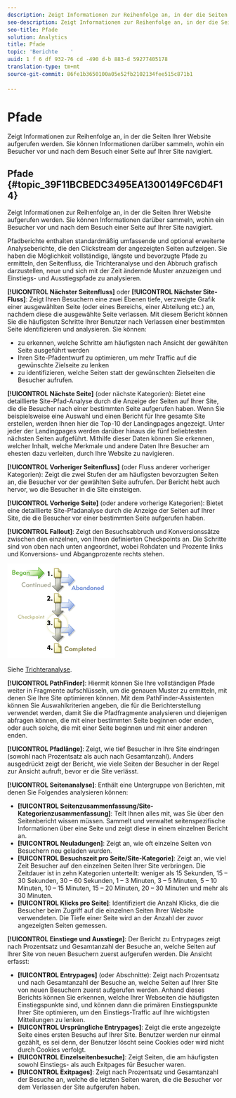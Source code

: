 ```yaml
---
description: Zeigt Informationen zur Reihenfolge an, in der die Seiten Ihrer Website aufgerufen werden. Sie können Informationen darüber sammeln, wohin ein Besucher vor und nach dem Besuch einer Seite auf Ihrer Site navigiert.
seo-description: Zeigt Informationen zur Reihenfolge an, in der die Seiten Ihrer Website aufgerufen werden. Sie können Informationen darüber sammeln, wohin ein Besucher vor und nach dem Besuch einer Seite auf Ihrer Site navigiert.
seo-title: Pfade
solution: Analytics
title: Pfade
topic: 'Berichte    '
uuid: 1 f 6 df 932-76 cd -490 d-b 883-d 59277405178
translation-type: tm+mt
source-git-commit: 86fe1b3650100a05e52fb2102134fee515c871b1

---
```



# Pfade

Zeigt Informationen zur Reihenfolge an, in der die Seiten Ihrer Website aufgerufen werden. Sie können Informationen darüber sammeln, wohin ein Besucher vor und nach dem Besuch einer Seite auf Ihrer Site navigiert.

## Pfade {#topic_39F11BCBEDC3495EA1300149FC6D4F14}

Zeigt Informationen zur Reihenfolge an, in der die Seiten Ihrer Website aufgerufen werden. Sie können Informationen darüber sammeln, wohin ein Besucher vor und nach dem Besuch einer Seite auf Ihrer Site navigiert.

Pfadberichte enthalten standardmäßig umfassende und optional erweiterte Analyseberichte, die den Clickstream der angezeigten Seiten aufzeigen. Sie haben die Möglichkeit vollständige, längste und bevorzugte Pfade zu ermitteln, den Seitenfluss, die Trichteranalyse und den Abbruch grafisch darzustellen, neue und sich mit der Zeit ändernde Muster anzuzeigen und Einstiegs- und Ausstiegspfade zu analysieren.

**[!UICONTROL Nächster Seitenfluss]** oder **[!UICONTROL Nächster Site-Fluss]**: Zeigt Ihren Besuchern eine zwei Ebenen tiefe, verzweigte Grafik einer ausgewählten Seite (oder eines Bereichs, einer Abteilung etc.) an, nachdem diese die ausgewählte Seite verlassen. Mit diesem Bericht können Sie die häufigsten Schritte Ihrer Benutzer nach Verlassen einer bestimmten Seite identifizieren und analysieren. Sie können:

* zu erkennen, welche Schritte am häufigsten nach Ansicht der gewählten Seite ausgeführt werden
* Ihren Site-Pfadentwurf zu optimieren, um mehr Traffic auf die gewünschte Zielseite zu lenken
* zu identifizieren, welche Seiten statt der gewünschten Zielseiten die Besucher aufrufen.

**[!UICONTROL Nächste Seite]** (oder nächste Kategorien): Bietet eine detaillierte Site-Pfad-Analyse durch die Anzeige der Seiten auf Ihrer Site, die die Besucher nach einer bestimmten Seite aufgerufen haben. Wenn Sie beispielsweise eine Auswahl und einen Bericht für Ihre gesamte Site erstellen, werden Ihnen hier die Top-10 der Landingpages angezeigt. Unter jeder der Landingpages werden darüber hinaus die fünf beliebtesten nächsten Seiten aufgeführt. Mithilfe dieser Daten können Sie erkennen, welcher Inhalt, welche Merkmale und andere Daten Ihre Besucher am ehesten dazu verleiten, durch Ihre Website zu navigieren.

**[!UICONTROL Vorheriger Seitenfluss]** (oder Fluss anderer vorheriger Kategorien): Zeigt die zwei Stufen der am häufigsten bevorzugten Seiten an, die Besucher vor der gewählten Seite aufrufen. Der Bericht hebt auch hervor, wo die Besucher in die Site einsteigen.

**[!UICONTROL Vorherige Seite]** (oder andere vorherige Kategorien): Bietet eine detaillierte Site-Pfadanalyse durch die Anzeige der Seiten auf Ihrer Site, die die Besucher vor einer bestimmten Seite aufgerufen haben.

**[!UICONTROL Fallout]**: Zeigt den Besuchsabbruch und Konversionssätze zwischen den einzelnen, von Ihnen definierten Checkpoints an. Die Schritte sind von oben nach unten angeordnet, wobei Rohdaten und Prozente links und Konversions- und Abgangprozente rechts stehen.

![](assets/fallout_graphic.png)

Siehe [Trichteranalyse](../../../components/c-variables/dimensionslist/reports-fallout.md#concept_DE1F8040F1B741F087B78568B342EC41).

**[!UICONTROL PathFinder]**: Hiermit können Sie Ihre vollständigen Pfade weiter in Fragmente aufschlüsseln, um die genauen Muster zu ermitteln, mit denen Sie Ihre Site optimieren können. Mit dem PathFinder-Assistenten können Sie Auswahlkriterien angeben, die für die Berichterstellung verwendet werden, damit Sie die Pfadfragmente analysieren und diejenigen abfragen können, die mit einer bestimmten Seite beginnen oder enden, oder auch solche, die mit einer Seite beginnen und mit einer anderen enden.

**[!UICONTROL Pfadlänge]**: Zeigt, wie tief Besucher in Ihre Site eindringen (sowohl nach Prozentsatz als auch nach Gesamtanzahl). Anders ausgedrückt zeigt der Bericht, wie viele Seiten der Besucher in der Regel zur Ansicht aufruft, bevor er die Site verlässt.

**[!UICONTROL Seitenanalyse]**: Enthält eine Untergruppe von Berichten, mit denen Sie Folgendes analysieren können:

* **[!UICONTROL Seitenzusammenfassung/Site-Kategorienzusammenfassung]**: Teilt Ihnen alles mit, was Sie über den Seitenbericht wissen müssen. Sammelt und verwaltet seitenspezifische Informationen über eine Seite und zeigt diese in einem einzelnen Bericht an.
* **[!UICONTROL Neuladungen]**: Zeigt an, wie oft einzelne Seiten von Besuchern neu geladen wurden.
* **[!UICONTROL Besuchszeit pro Seite/Site-Kategorie]**: Zeigt an, wie viel Zeit Besucher auf den einzelnen Seiten Ihrer Site verbringen. Die Zeitdauer ist in zehn Kategorien unterteilt: weniger als 15 Sekunden, 15 – 30 Sekunden, 30 – 60 Sekunden, 1 – 3 Minuten, 3 – 5 Minuten, 5 – 10 Minuten, 10 – 15 Minuten, 15 – 20 Minuten, 20 – 30 Minuten und mehr als 30 Minuten.
* **[!UICONTROL Klicks pro Seite]**: Identifiziert die Anzahl Klicks, die die Besucher beim Zugriff auf die einzelnen Seiten Ihrer Website verwendeten. Die Tiefe einer Seite wird an der Anzahl der zuvor angezeigten Seiten gemessen.

**[!UICONTROL Einstiege und Ausstiege]**: Der Bericht zu Entrypages zeigt nach Prozentsatz und Gesamtanzahl der Besuche an, welche Seiten auf Ihrer Site von neuen Besuchern zuerst aufgerufen werden. Die Ansicht erfasst:

* **[!UICONTROL Entrypages]** (oder Abschnitte): Zeigt nach Prozentsatz und nach Gesamtanzahl der Besuche an, welche Seiten auf Ihrer Site von neuen Besuchern zuerst aufgerufen werden. Anhand dieses Berichts können Sie erkennen, welche Ihrer Webseiten die häufigsten Einstiegspunkte sind, und können dann die primären Einstiegspunkte Ihrer Site optimieren, um den Einstiegs-Traffic auf Ihre wichtigsten Mitteilungen zu lenken.
* **[!UICONTROL Ursprüngliche Entrypages]**: Zeigt die erste angezeigte Seite eines ersten Besuchs auf Ihrer Site. Benutzer werden nur einmal gezählt, es sei denn, der Benutzer löscht seine Cookies oder wird nicht durch Cookies verfolgt.
* **[!UICONTROL Einzelseitenbesuche]**: Zeigt Seiten, die am häufigsten sowohl Einstiegs- als auch Exitpages für Besucher waren.
* **[!UICONTROL Exitpages]**: Zeigt nach Prozentsatz und Gesamtanzahl der Besuche an, welche die letzten Seiten waren, die die Besucher vor dem Verlassen der Site aufgerufen haben.

